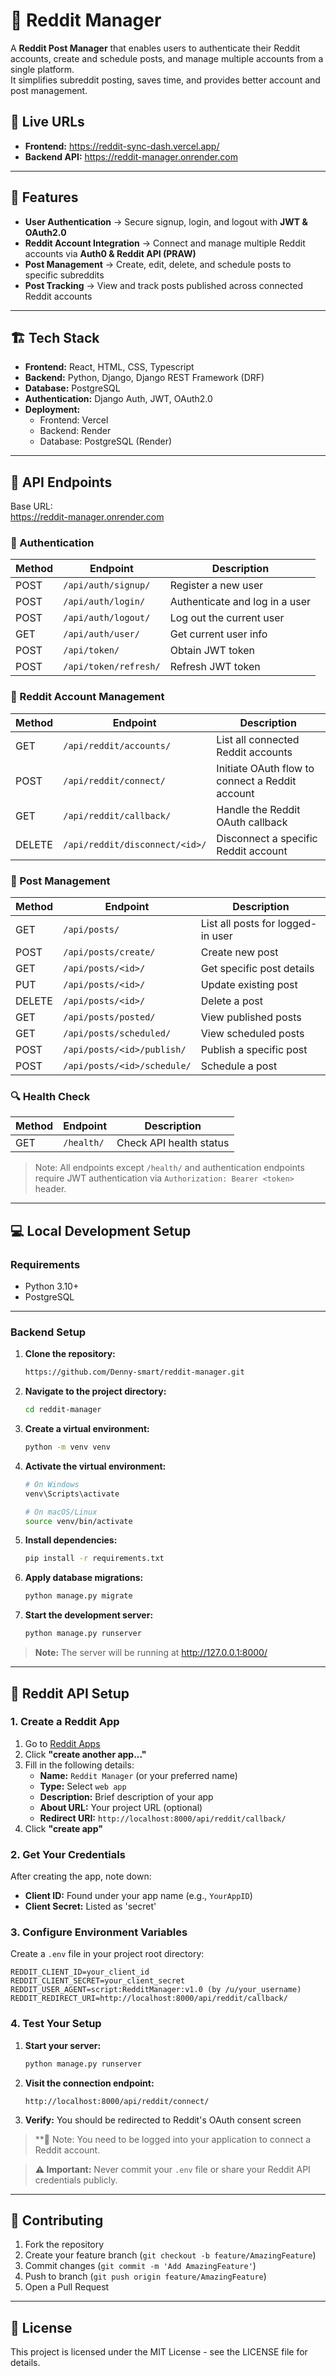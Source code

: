 # 📌 Reddit Manager

A **Reddit Post Manager** that enables users to authenticate their Reddit accounts, create and schedule posts, and manage multiple accounts from a single platform.  
It simplifies subreddit posting, saves time, and provides better account and post management. 

## 🚀 Live URLs

- **Frontend:** https://reddit-sync-dash.vercel.app/
- **Backend API:** https://reddit-manager.onrender.com


---

## 🌟 Features

- **User Authentication** → Secure signup, login, and logout with **JWT & OAuth2.0**  
- **Reddit Account Integration** → Connect and manage multiple Reddit accounts via **Auth0 & Reddit API (PRAW)**  
- **Post Management** → Create, edit, delete, and schedule posts to specific subreddits  
- **Post Tracking** → View and track posts published across connected Reddit accounts  

---

## 🏗️ Tech Stack

- **Frontend:** React, HTML, CSS, Typescript 
- **Backend:** Python, Django, Django REST Framework (DRF)  
- **Database:** PostgreSQL
- **Authentication:** Django Auth, JWT, OAuth2.0
- **Deployment:** 
  - Frontend: Vercel
  - Backend: Render
  - Database: PostgreSQL (Render) 

---

## 🔗 API Endpoints

Base URL:  
https://reddit-manager.onrender.com

### 🔑 Authentication
| Method | Endpoint | Description |
|--------|----------|-------------|
| POST   | `/api/auth/signup/` | Register a new user |
| POST   | `/api/auth/login/` | Authenticate and log in a user |
| POST   | `/api/auth/logout/` | Log out the current user |
| GET    | `/api/auth/user/` | Get current user info |
| POST   | `/api/token/` | Obtain JWT token |
| POST   | `/api/token/refresh/` | Refresh JWT token |

### 🦊 Reddit Account Management
| Method | Endpoint | Description |
|--------|----------|-------------|
| GET    | `/api/reddit/accounts/` | List all connected Reddit accounts |
| POST   | `/api/reddit/connect/` | Initiate OAuth flow to connect a Reddit account |
| GET    | `/api/reddit/callback/` | Handle the Reddit OAuth callback |
| DELETE | `/api/reddit/disconnect/<id>/` | Disconnect a specific Reddit account |

### 📝 Post Management
| Method | Endpoint | Description |
|--------|----------|-------------|
| GET    | `/api/posts/` | List all posts for logged-in user |
| POST   | `/api/posts/create/` | Create new post |
| GET    | `/api/posts/<id>/` | Get specific post details |
| PUT    | `/api/posts/<id>/` | Update existing post |
| DELETE | `/api/posts/<id>/` | Delete a post |
| GET    | `/api/posts/posted/` | View published posts |
| GET    | `/api/posts/scheduled/` | View scheduled posts |
| POST   | `/api/posts/<id>/publish/` | Publish a specific post |
| POST   | `/api/posts/<id>/schedule/` | Schedule a post |

### 🔍 Health Check
| Method | Endpoint | Description |
|--------|----------|-------------|
| GET    | `/health/` | Check API health status |

> Note: All endpoints except `/health/` and authentication endpoints require JWT authentication via `Authorization: Bearer <token>` header.
---

## 💻 Local Development Setup

### Requirements

- Python 3.10+
- PostgreSQL

---

### Backend Setup

1. **Clone the repository:**
   ```bash
   https://github.com/Denny-smart/reddit-manager.git
   ```

2. **Navigate to the project directory:**
   ```bash
   cd reddit-manager
   ```

3. **Create a virtual environment:**
   ```bash
   python -m venv venv
   ```

4. **Activate the virtual environment:**
   ```bash
   # On Windows
   venv\Scripts\activate
   
   # On macOS/Linux
   source venv/bin/activate
   ```

5. **Install dependencies:**
   ```bash
   pip install -r requirements.txt
   ```

6. **Apply database migrations:**
   ```bash
   python manage.py migrate
   ```

7. **Start the development server:**
   ```bash
   python manage.py runserver
   ```

> **Note:** The server will be running at http://127.0.0.1:8000/

---

## 🔑 Reddit API Setup

### 1. Create a Reddit App

1. Go to [Reddit Apps](https://www.reddit.com/prefs/apps)
2. Click **"create another app..."**
3. Fill in the following details:
   - **Name:** `Reddit Manager` (or your preferred name)
   - **Type:** Select `web app`
   - **Description:** Brief description of your app
   - **About URL:** Your project URL (optional)
   - **Redirect URI:** `http://localhost:8000/api/reddit/callback/`
4. Click **"create app"**

### 2. Get Your Credentials

After creating the app, note down:
- **Client ID:** Found under your app name (e.g., `YourAppID`)
- **Client Secret:** Listed as 'secret'

### 3. Configure Environment Variables

Create a `.env` file in your project root directory:

```env
REDDIT_CLIENT_ID=your_client_id
REDDIT_CLIENT_SECRET=your_client_secret
REDDIT_USER_AGENT=script:RedditManager:v1.0 (by /u/your_username)
REDDIT_REDIRECT_URI=http://localhost:8000/api/reddit/callback/
```

### 4. Test Your Setup

1. **Start your server:**
   ```bash
   python manage.py runserver
   ```

2. **Visit the connection endpoint:**
   ```
   http://localhost:8000/api/reddit/connect/
   ```

3. **Verify:** You should be redirected to Reddit's OAuth consent screen
   

> **📝 Note: You need to be logged into your application to connect a Reddit account.

> **⚠️ Important:** Never commit your `.env` file or share your Reddit API credentials publicly.

---

## 📝 Contributing

1. Fork the repository
2. Create your feature branch (`git checkout -b feature/AmazingFeature`)
3. Commit changes (`git commit -m 'Add AmazingFeature'`)
4. Push to branch (`git push origin feature/AmazingFeature`)
5. Open a Pull Request

---

## 📄 License

This project is licensed under the MIT License - see the LICENSE file for details.
